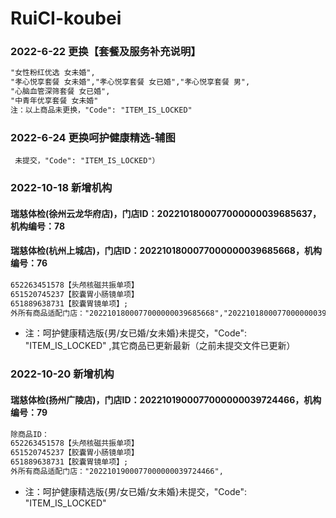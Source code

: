 # RuiCI-koubei

### 2022-6-22 更换【套餐及服务补充说明】
```html
"女性粉红优选 女未婚",
"孝心悦享套餐 女未婚","孝心悦享套餐 女已婚","孝心悦享套餐 男",
"心脑血管深筛套餐 女已婚",
"中青年优享套餐 女未婚"
注：以上商品未更换，"Code": "ITEM_IS_LOCKED"
```


### 2022-6-24 更换呵护健康精选-辅图

``` 未提交，"Code": "ITEM_IS_LOCKED"）```

### 2022-10-18 新增机构
#### 瑞慈体检(徐州云龙华府店)，门店ID：2022101800077000000039685637，机构编号：78
#### 瑞慈体检(杭州上城店)，门店ID：2022101800077000000039685668，机构编号：76
``` html
652263451578【头颅核磁共振单项】
651520745237【胶囊胃小肠镜单项】
651889638731【胶囊胃镜单项】;
外所有商品适配门店："2022101800077000000039685668","2022101800077000000039685637",
```

* 注：呵护健康精选版{男/女已婚/女未婚}未提交，"Code": "ITEM_IS_LOCKED" ,其它商品已更新最新（之前未提交文件已更新）

### 2022-10-20 新增机构
#### 瑞慈体检(扬州广陵店)，门店ID：2022101900077000000039724466，机构编号：79
```html
除商品ID：
652263451578【头颅核磁共振单项】
651520745237【胶囊胃小肠镜单项】
651889638731【胶囊胃镜单项】;
外所有商品适配门店："2022101900077000000039724466",
```
* 注：呵护健康精选版{男/女已婚/女未婚}未提交，"Code": "ITEM_IS_LOCKED" 

